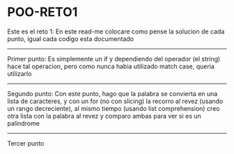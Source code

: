 # POO-RETO1
Este es el reto 1:
En este read-me colocare como pense la solucion de cada punto, igual cada codigo esta documentado
***
Primer punto:
Es simplemente un if y dependiendo del operador (el string) hace tal operacion, pero como nunca habia utilizado match case, queria utilizarlo
***

Segundo punto:
Con este punto, hago que la palabra se convierta en una lista de caracteres, y con un for (no con slicing) la recorro al revez (usando un rango decreciente), al mismo tiempo (usando list comprehension) creo otra lista con la palabra al revez y comparo ambas para ver si es un palindrome

***
Tercer punto
